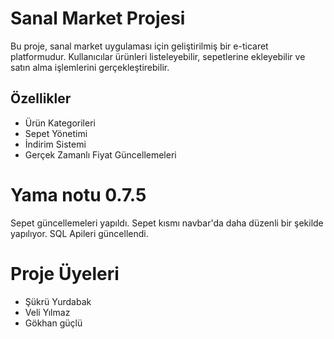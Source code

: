# Sanal Market Projesi

Bu proje, sanal market uygulaması için geliştirilmiş bir e-ticaret platformudur. Kullanıcılar ürünleri listeleyebilir, sepetlerine ekleyebilir ve satın alma işlemlerini gerçekleştirebilir.

## Özellikler
- Ürün Kategorileri
- Sepet Yönetimi
- İndirim Sistemi
- Gerçek Zamanlı Fiyat Güncellemeleri

# Yama notu 0.7.5

Sepet güncellemeleri yapıldı. Sepet kısmı navbar'da daha düzenli bir şekilde yapılıyor. SQL Apileri güncellendi. 

# Proje Üyeleri
- Şükrü Yurdabak
- Veli Yılmaz
- Gökhan güçlü